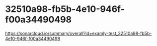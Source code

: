 # 32510a98-fb5b-4e10-946f-f00a34490498
https://sonarcloud.io/summary/overall?id=examly-test_32510a98-fb5b-4e10-946f-f00a34490498
